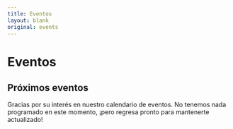 ```yaml
---
title: Eventos
layout: blank
original: events
---
```


# Eventos

## Próximos eventos    

Gracias por su interés en nuestro calendario de eventos. No tenemos nada programado en este momento, ¡pero regresa pronto para mantenerte actualizado!
